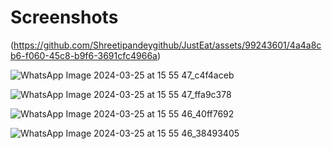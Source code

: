 # Screenshots
(https://github.com/Shreetipandeygithub/JustEat/assets/99243601/4a4a8cb6-f060-45c8-b9f6-3691cfc4966a)

![WhatsApp Image 2024-03-25 at 15 55 47_c4f4aceb](https://github.com/Shreetipandeygithub/JustEat/assets/99243601/41e53c35-cf95-43b0-9462-d291da4ba43b)

![WhatsApp Image 2024-03-25 at 15 55 47_ffa9c378](https://github.com/Shreetipandeygithub/JustEat/assets/99243601/7f5184ed-020c-4a95-8ba9-6e991f51e136)

![WhatsApp Image 2024-03-25 at 15 55 46_40ff7692](https://github.com/Shreetipandeygithub/JustEat/assets/99243601/6888b059-3b39-45ab-8151-9810df133532)

![WhatsApp Image 2024-03-25 at 15 55 46_38493405](https://github.com/Shreetipandeygithub/JustEat/assets/99243601/7619365d-9a58-42c3-95c4-e6ac82cd6e97)
